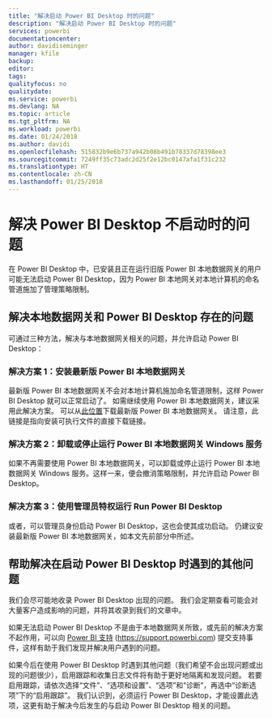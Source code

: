 ```yaml
---
title: "解决启动 Power BI Desktop 时的问题"
description: "解决启动 Power BI Desktop 时的问题"
services: powerbi
documentationcenter: 
author: davidiseminger
manager: kfile
backup: 
editor: 
tags: 
qualityfocus: no
qualitydate: 
ms.service: powerbi
ms.devlang: NA
ms.topic: article
ms.tgt_pltfrm: NA
ms.workload: powerbi
ms.date: 01/24/2018
ms.author: davidi
ms.openlocfilehash: 515832b9e6b737a942b08b491b78337d78398ee3
ms.sourcegitcommit: 7249ff35c73adc2d25f2e12bc0147afa1f31c232
ms.translationtype: HT
ms.contentlocale: zh-CN
ms.lasthandoff: 01/25/2018
---
```

# <a name="resolve-issues-when-power-bi-desktop-will-not-launch"></a>解决 Power BI Desktop 不启动时的问题
在 Power BI Desktop 中，已安装且正在运行旧版 Power BI 本地数据网关的用户可能无法启动 Power BI Desktop，因为 Power BI 本地网关对本地计算机的命名管道施加了管理策略限制。 

## <a name="resolve-issues-with-the-on-premises-data-gateway-and-power-bi-desktop"></a>解决本地数据网关和 Power BI Desktop 存在的问题
可通过三种方法，解决与本地数据网关相关的问题，并允许启动 Power BI Desktop：

### <a name="resolution-1-install-the-latest-version-of-power-bi-on-premises-data-gateway"></a>解决方案 1：安装最新版 Power BI 本地数据网关
最新版 Power BI 本地数据网关不会对本地计算机施加命名管道限制，这样 Power BI Desktop 就可以正常启动了。 如需继续使用 Power BI 本地数据网关，建议采用此解决方案。 可以从[此位置](https://go.microsoft.com/fwlink/?LinkId=698863)下载最新版 Power BI 本地数据网关。 请注意，此链接是指向安装可执行文件的直接下载链接。

### <a name="resolution-2-uninstall-or-stop-the-power-bi-on-premises-data-gateway-windows-service"></a>解决方案 2：卸载或停止运行 Power BI 本地数据网关 Windows 服务
如果不再需要使用 Power BI 本地数据网关，可以卸载或停止运行 Power BI 本地数据网关 Windows 服务。这样一来，便会撤消策略限制，并允许启动 Power BI Desktop。

### <a name="resolution-3-run-power-bi-desktop-with-administrator-privilege"></a>解决方案 3：使用管理员特权运行 Run Power BI Desktop
或者，可以管理员身份启动 Power BI Desktop，这也会使其成功启动。 仍建议安装最新版 Power BI 本地数据网关，如本文先前部分中所述。

## <a name="help-with-other-issues-when-launching-power-bi-desktop"></a>帮助解决在启动 Power BI Desktop 时遇到的其他问题
我们会尽可能地收录 Power BI Desktop 出现的问题。 我们会定期查看可能会对大量客户造成影响的问题，并将其收录到我们的文章中。

如果无法启动 Power BI Desktop 不是由于本地数据网关所致，或先前的解决方案不起作用，可以向 [Power BI 支持](https://support.powerbi.com) (https://support.powerbi.com) 提交支持事件，这样有助于我们发现并解决用户遇到的问题。

如果今后在使用 Power BI Desktop 时遇到其他问题（我们希望不会出现问题或出现的问题很少），启用跟踪和收集日志文件将有助于更好地隔离和发现问题。 若要启用跟踪，请依次选择“文件”、“选项和设置”、“选项”和“诊断”，再选中“诊断选项”下的“启用跟踪”。 我们认识到，必须运行 Power BI Desktop，才能设置此选项，这更有助于解决今后发生的与启动 Power BI Desktop 相关的问题。

